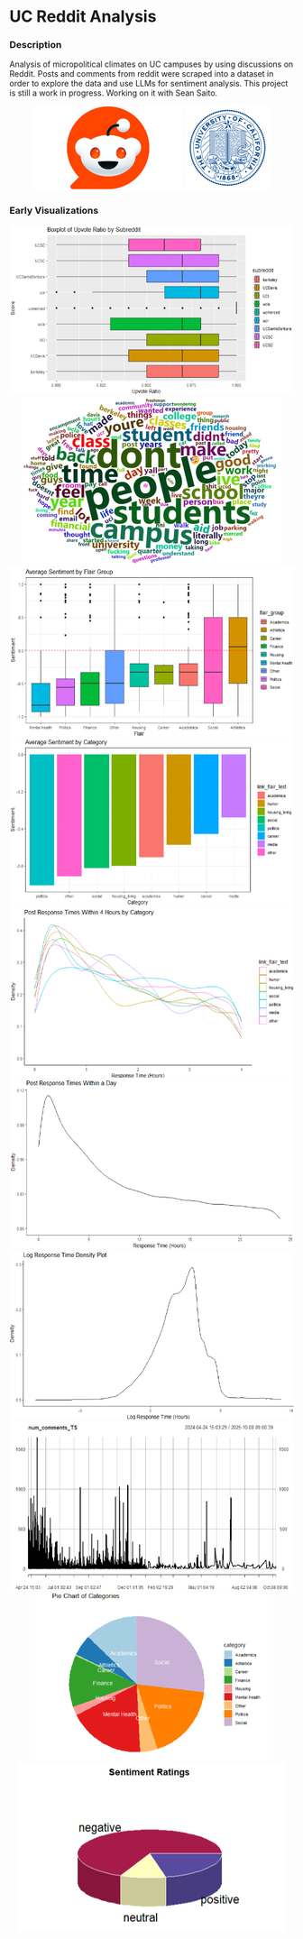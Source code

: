 # UC Reddit Analysis
### Description
Analysis of micropolitical climates on UC campuses by using discussions on Reddit. Posts and comments from reddit were scraped into a dataset in order to explore the data and use LLMs for sentiment analysis. This project is still a work in progress. Working on it with Sean Saito.


<div align="center">
  <img src="pics/reddit.png" height="150">
  <img src="pics/UC.png" height="150">
</div>

### Early Visualizations
<div align="center">
  <img src="pics/uc_upvote_ratio.png" height="300">
  <img src="pics/allUCwordcloud.png" height="300">
  <img src="pics/sentimentflairgroup.png" height="300">
  <img src="pics/categorysentiment.png" height="300">
  <img src="pics/categorypostresponse.png" height="300">
  <img src="pics/day response.png" height="300">
  <img src="pics/logresponse.png" height="300">
  <img src="pics/comments_ts.png" height="300">
  <img src="pics/flairpie.png" height="300">
  <img src="pics/sentimentpie.png" height="300">
</div>

